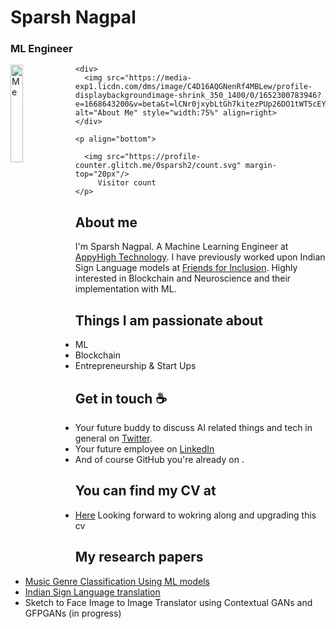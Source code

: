# Sparsh Nagpal
### ML Engineer 


<div class="row" display=flex flex-direction=column;>
    <div> 
      <img src="https://media-exp1.licdn.com/dms/image/C5603AQEX_5JP2BdAJw/profile-displayphoto-shrink_800_800/0/1622919664727?e=1668643200&v=beta&t=4ECIEPlc3hYJ5ZwmsmeefUO9tCY4ASa64kAJ_7Wkr38" alt="Me" width=20% align=left> 
    </div>
  
    <div>
      <img src="https://media-exp1.licdn.com/dms/image/C4D16AQGNenRf4MBLew/profile-displaybackgroundimage-shrink_350_1400/0/1652300783946?e=1668643200&v=beta&t=lCNr0jxybLtGh7kitezPUp26DO1tWT5cEYnvflRbNWM" alt="About Me" style="width:75%" align=right>
    </div>
</div>

<div margin-top="40px">
    
    <p align="bottom"> 

      <img src="https://profile-counter.glitch.me/0sparsh2/count.svg" margin-top="20px"/>
         Visitor count
    </p>
 </div>

## About me

I'm Sparsh Nagpal. A Machine Learning Engineer at [AppyHigh Technology](https://www.appyhigh.com/). I have previously worked upon Indian Sign Language models at [Friends for Inclusion](). Highly interested in Blockchain and Neuroscience and their implementation with ML. 

## Things I am passionate about

- ML 
- Blockchain 
- Entrepreneurship & Start Ups 

## Get in touch ☕

- Your future buddy to discuss AI related things and tech in general on [Twitter](https://twitter.com/techsparshyyy).
- Your future employee on [LinkedIn](https://www.linkedin.com/in/sparshnagpal)
- And of course GitHub you're already on .

## You can find my CV at 

- [Here](https://drive.google.com/file/d/1Sb_eLD-N5ucL4YW8xbs8FC6KrjCbIag9/view?usp=sharing) Looking forward to wokring along and upgrading this cv 

## My research papers

- [Music Genre Classification Using ML models](https://www.ijraset.com/fileserve.php?FID=35381)
- [Indian Sign Language translation](https://empower2021.iiitb.ac.in/wp-content/uploads/2022/01/paper15_Improving-the-Efficacy-of-Virtual-Sign-Language-Interpreter.pdf)
- Sketch to Face Image to Image Translator using Contextual GANs and GFPGANs (in progress)




<!--
**0sparsh2/0sparsh2** is a ✨ _special_ ✨ repository because its `README.md` (this file) appears on your GitHub profile.

Here are some ideas to get you started:

- 🔭 I’m currently working on ...
- 🌱 I’m currently learning ...
- 👯 I’m looking to collaborate on ...
- 🤔 I’m looking for help with ...
- 💬 Ask me about ...
- 📫 How to reach me: ...
- 😄 Pronouns: ...
- ⚡ Fun fact: ...
-->
